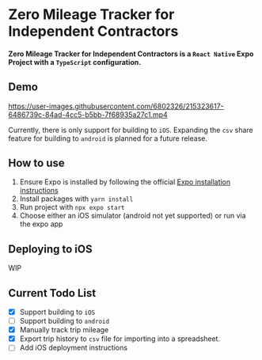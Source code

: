 # Zero Mileage Tracker for Independent Contractors

#### Zero Mileage Tracker for Independent Contractors is a `React Native` Expo Project with a `TypeScript` configuration.

## Demo

https://user-images.githubusercontent.com/6802326/215323617-6486739c-84ad-4cc5-b5bb-7f68935a27c1.mp4

Currently, there is only support for building to `iOS`. Expanding the `csv` share feature for building to `android` is planned for a future release.

## How to use
1. Ensure Expo is installed by following the official [Expo installation instructions](https://docs.expo.dev/get-started/installation/)
2. Install packages with `yarn install`
3. Run project with `npx expo start`
4. Choose either an iOS simulator (android not yet supported) or run via the expo app

## Deploying to iOS
WIP

## Current Todo List
- [x] Support building to `iOS`
- [ ] Support building to `android` 
- [x] Manually track trip mileage
- [x] Export trip history to `csv` file for importing into a spreadsheet.
- [ ] Add iOS deployment instructions
